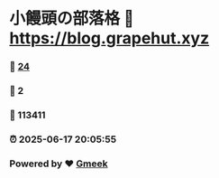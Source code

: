 # 小饅頭の部落格 :link: https://blog.grapehut.xyz 
### :page_facing_up: [24](https://blog.grapehut.xyz/tag.html) 
### :speech_balloon: 2 
### :hibiscus: 113411 
### :alarm_clock: 2025-06-17 20:05:55 
### Powered by :heart: [Gmeek](https://github.com/Meekdai/Gmeek)
